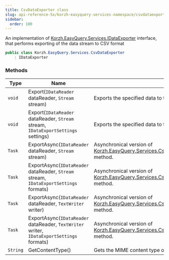 ```yaml
---
title: CsvDataExporter class
slug: api-reference-5x/korzh-easyquery-services-namespace/csvdataexporter-class
sidebar:
  order: 100
---
```


An implementation of [Korzh.EasyQuery.Services.IDataExporter](/easyquery/docs/api-reference-5x/korzh-easyquery-services-namespace/idataexporter-interface) interface, that performs exporting of the data stream to CSV format
```csharp
public class Korzh.EasyQuery.Services.CsvDataExporter
    : IDataExporter

```

### Methods

| Type | Name | Description | 
| --- | --- | --- | 
| `void` | Export(`IDataReader` dataReader, `Stream` stream) | Exports the specified data to the stream. | 
| `void` | Export(`IDataReader` dataReader, `Stream` stream, `IDataExportSettings` settings) | Exports the specified data to the stream. | 
| `Task` | ExportAsync(`IDataReader` dataReader, `Stream` stream) | Asynchronical version of [Korzh.EasyQuery.Services.CsvDataExporter.Export(System.Data.IDataReader,System.IO.Stream)](/easyquery/docs/api-reference-5x/korzh-easyquery-services-namespace/csvdataexporter-class) method. | 
| `Task` | ExportAsync(`IDataReader` dataReader, `Stream` stream, `IDataExportSettings` formats) | Asynchronical version of [Korzh.EasyQuery.Services.CsvDataExporter.Export(System.Data.IDataReader,System.IO.Stream)](/easyquery/docs/api-reference-5x/korzh-easyquery-services-namespace/csvdataexporter-class) method. | 
| `Task` | ExportAsync(`IDataReader` dataReader, `TextWriter` writer) | Asynchronical version of [Korzh.EasyQuery.Services.CsvDataExporter.Export(System.Data.IDataReader,System.IO.Stream)](/easyquery/docs/api-reference-5x/korzh-easyquery-services-namespace/csvdataexporter-class) method. | 
| `Task` | ExportAsync(`IDataReader` dataReader, `TextWriter` writer, `IDataExportSettings` formats) | Asynchronical version of [Korzh.EasyQuery.Services.CsvDataExporter.Export(System.Data.IDataReader,System.IO.Stream)](/easyquery/docs/api-reference-5x/korzh-easyquery-services-namespace/csvdataexporter-class) method. | 
| `String` | GetContentType() | Gets the MIME content type of the exporting format. |

